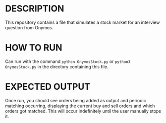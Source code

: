 # DESCRIPTION
This repository contains a file that simulates a stock market for an interview question from Onymos.

# HOW TO RUN
Can run with the command `python OnymosStock.py` or `python3 OnymosStock.py` in the directory containing this file.

# EXPECTED OUTPUT
Once run, you should see orders being added as output and periodic matching occurring, displaying the current buy and sell orders and which orders got matched. This will occur indefinitely until the user manually stops it.
